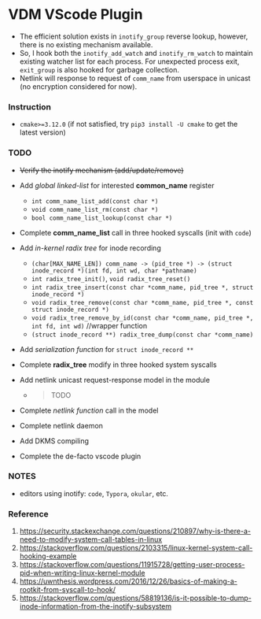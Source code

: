 # VDM VScode Plugin
- The efficient solution exists in `inotify_group` reverse lookup, however, there is no existing mechanism available.
- So, I hook both the `inotify_add_watch` and `inotify_rm_watch` to maintain existing watcher list for each process. For unexpected process exit, `exit_group` is also hooked for garbage collection.
- Netlink will response to request of `comm_name` from userspace in unicast (no encryption considered for now).

### Instruction
- `cmake>=3.12.0` (if not satisfied, try `pip3 install -U cmake` to get the latest version)

### TODO
- ~~Verify the inotify mechanism (add/update/remove)~~
- Add *global linked-list* for interested **common_name** register
    - `int comm_name_list_add(const char *)`
    - `void comm_name_list_rm(const char *)`
    - `bool comm_name_list_lookup(const char *)`
- Complete **comm_name_list** call in three hooked syscalls (init with `code`)
- Add *in-kernel radix tree* for inode recording
    - `(char[MAX_NAME_LEN]) comm_name -> (pid_tree *) -> (struct inode_record *)(int fd, int wd, char *pathname)`
    - `int radix_tree_init()`, `void radix_tree_reset()`
    - `int radix_tree_insert(const char *comm_name, pid_tree *, struct inode_record *)`
    - `void radix_tree_remove(const char *comm_name, pid_tree *, const struct inode_record *)`
    - `void radix_tree_remove_by_id(const char *comm_name, pid_tree *, int fd, int wd)` //wrapper function
    - `(struct inode_record **) radix_tree_dump(const char *comm_name)`
- Add *serialization function* for `struct inode_record **`
- Complete **radix_tree** modify in three hooked system syscalls
- Add netlink unicast request-response model in the module
    
    - > TODO
- Complete *netlink function* call in the model
- Complete netlink daemon
- Add DKMS compiling
- Complete the de-facto vscode plugin

### NOTES
- editors using inotify: `code`, `Typora`, `okular`, etc.

### Reference
1. https://security.stackexchange.com/questions/210897/why-is-there-a-need-to-modify-system-call-tables-in-linux
2. https://stackoverflow.com/questions/2103315/linux-kernel-system-call-hooking-example
3. https://stackoverflow.com/questions/11915728/getting-user-process-pid-when-writing-linux-kernel-module
4. https://uwnthesis.wordpress.com/2016/12/26/basics-of-making-a-rootkit-from-syscall-to-hook/
5. https://stackoverflow.com/questions/58819136/is-it-possible-to-dump-inode-information-from-the-inotify-subsystem

